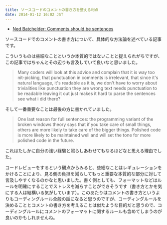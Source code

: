 ```yaml
---
title: ソースコードのコメントの書き方を整える利点
date: 2014-01-12 16:02 JST
---
```


- [Ned Batchelder: Comments should be sentences](http://nedbatchelder.com/blog/201401/comments_should_be_sentences.html)

ソースコードでのコメントの書き方について、具体的な方法論を述べている記事です。

こういうものは些細なことというか本質的ではないことと捉えられがちですが、この記事ではちゃんとその辺りも言及していて良いなと思いました。

> Many coders will look at this advice and complain that it is way too nit-picking, that punctuation in comments is irrelevant, that since it's natural language, it's readable as it is, we don't have to worry about trivialities like punctuation they are wrong text needs punctuation to be readable leaving it out just makes it hard to parse the sentences see what i did there?

そして一番重要なことは最後の方に書かれていました。

> One last reason for full sentences: the programming variant of the broken windows theory says that if you take care of small things, others are more likely to take care of the bigger things. Polished code is more likely to be maintained well and will set the tone for more polished code in the future.

これはたしかに自分の浅い経験と照らしあわせてもなるほどなと思える理由でした。

コードレビューをするという観点からみると、些細なことはレギュレーションをかけることにより、見る側の負担を減らしてもっと重要な本質的な部分に対して言及しやすくなるのかなと思いました。書く側としても、フォーマットなどはルールを明確にすることでストレスを減らすことができそうです（書き方とかを気にする人は結構いる気がしています）。このあたりはコメントの書き方というよりもコーディングルール全般の話になると思うのですが、コーディングルールを決めることとコメントの書き方を考えることは似たような目的だと思うので、コーディングルールにコメントのフォーマットに関するルールも含めてしまうのが良いのかもしれませんね。
